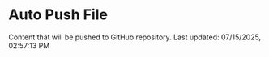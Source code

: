# Auto Push File

Content that will be pushed to GitHub repository.
Last updated: 07/15/2025, 02:57:13 PM